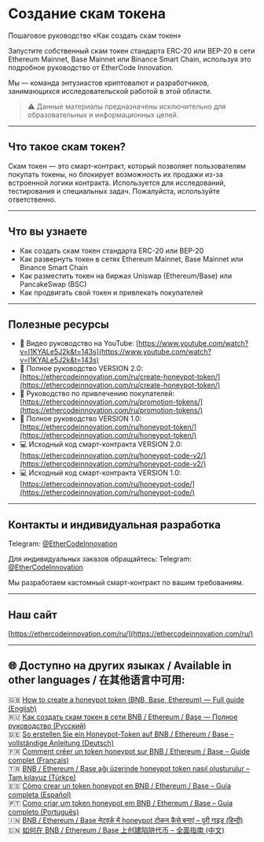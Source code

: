 # Создание скам токена  
Пошаговое руководство «Как создать скам токен»

Запустите собственный скам токен стандарта ERC-20 или BEP-20 в сети Ethereum Mainnet, Base Mainnet или Binance Smart Chain, используя это подробное руководство от EtherCode Innovation.

Мы — команда энтузиастов криптовалют и разработчиков, занимающихся исследовательской работой в этой области.

> ⚠️ Данные материалы предназначены исключительно для образовательных и информационных целей.

---

## Что такое скам токен?

Скам токен — это смарт-контракт, который позволяет пользователям покупать токены, но блокирует возможность их продажи из-за встроенной логики контракта. Используется для исследований, тестирования и специальных задач. Пожалуйста, используйте ответственно.

---

## Что вы узнаете

- Как создать скам токен стандарта ERC-20 или BEP-20  
- Как развернуть токен в сетях Ethereum Mainnet, Base Mainnet или Binance Smart Chain  
- Как разместить токен на биржах Uniswap (Ethereum/Base) или PancakeSwap (BSC)  
- Как продвигать свой токен и привлекать покупателей

---

## Полезные ресурсы

- 🎥 Видео руководство на YouTube: [https://www.youtube.com/watch?v=I1KYALe5J2k&t=143s](https://www.youtube.com/watch?v=I1KYALe5J2k&t=143s)  
- 📄 Полное руководство VERSION 2.0: [https://ethercodeinnovation.com/ru/create-honeypot-token/](https://ethercodeinnovation.com/ru/create-honeypot-token/)  
- 📄 Руководство по привлечению покупателей: [https://ethercodeinnovation.com/ru/promotion-tokens/](https://ethercodeinnovation.com/ru/promotion-tokens/)  
- 📄 Полное руководство VERSION 1.0: [https://ethercodeinnovation.com/ru/honeypot-token/](https://ethercodeinnovation.com/ru/honeypot-token/)  
- 💻 Исходный код смарт-контракта VERSION 2.0: [https://ethercodeinnovation.com/ru/honeypot-code-v2/](https://ethercodeinnovation.com/ru/honeypot-code-v2/)  
- 💻 Исходный код смарт-контракта VERSION 1.0: [https://ethercodeinnovation.com/ru/honeypot-code/](https://ethercodeinnovation.com/ru/honeypot-code/)

---

## Контакты и индивидуальная разработка

Telegram: [@EtherCodeInnovation](https://t.me/EtherCodeInnovation)

Для индивидуальных заказов обращайтесь: Telegram: [@EtherCodeInnovation](https://t.me/EtherCodeInnovation)

Мы разработаем кастомный смарт-контракт по вашим требованиям.

---

## Наш сайт

[https://ethercodeinnovation.com/ru/](https://ethercodeinnovation.com/ru/)

---

## 🌐 Доступно на других языках / Available in other languages / 在其他语言中可用:

🇬🇧 [How to create a honeypot token (BNB, Base, Ethereum) — Full guide (English)](./README.md)  
🇷🇺 [Как создать скам токен в сети BNB / Ethereum / Base — Полное руководство (Русский)](./README-ru.md)  
🇩🇪 [So erstellen Sie ein Honeypot-Token auf BNB / Ethereum / Base – vollständige Anleitung (Deutsch)](./README-de.md)  
🇫🇷 [Comment créer un token honeypot sur BNB / Ethereum / Base – Guide complet (Français)](./README-fr.md)  
🇹🇷 [BNB / Ethereum / Base ağı üzerinde honeypot token nasıl oluşturulur – Tam kılavuz (Türkçe)](./README-tr.md)  
🇪🇸 [Cómo crear un token honeypot en BNB / Ethereum / Base – Guía completa (Español)](./README-es.md)  
🇵🇹 [Como criar um token honeypot em BNB / Ethereum / Base – Guia completo (Português)](./README-pt.md)  
🇮🇳 [BNB / Ethereum / Base नेटवर्क में honeypot टोकन कैसे बनाएं – पूरी गाइड (हिन्दी)](./README-hi.md)  
🇨🇳 [如何在 BNB / Ethereum / Base 上创建陷阱代币 – 全面指南 (中文)](./README-zh.md)

